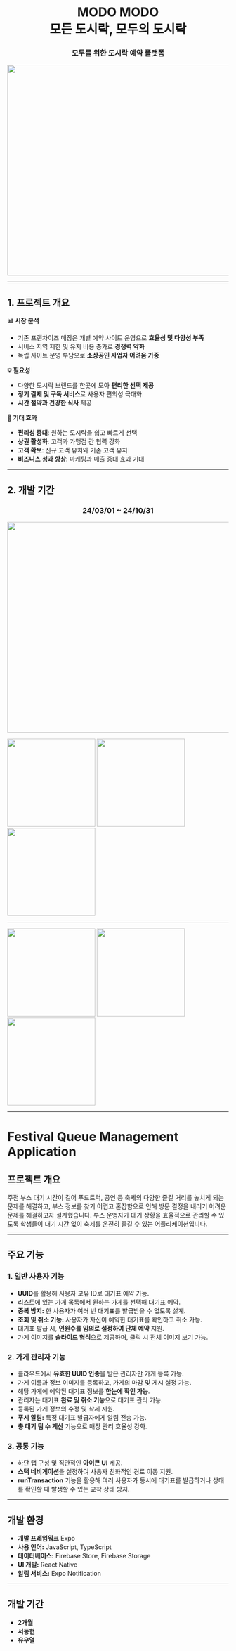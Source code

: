 <h1 align="center">MODO MODO<br><strong>모든 도시락, 모두의 도시락</strong></h1>
<h3 align="center">모두를 위한 도시락 예약 플랫폼</h3>

<p align="center">
<img src="https://github.com/user-attachments/assets/47d7b689-2a63-44c4-9185-42a33bfe6667"  width="850" height="480"  />
</p>


---
## 1. 프로젝트 개요

**📊 시장 분석**
- 기존 프랜차이즈 매장은 개별 예약 사이트 운영으로 **효율성 및 다양성 부족**  
- 서비스 지역 제한 및 유지 비용 증가로 **경쟁력 약화**  
- 독립 사이트 운영 부담으로 **소상공인 사업자 어려움 가중**  


**💡 필요성**  
- 다양한 도시락 브랜드를 한곳에 모아 **편리한 선택 제공**  
- **정기 결제 및 구독 서비스**로 사용자 편의성 극대화  
- **시간 절약과 건강한 식사** 제공  


**🚀 기대 효과**  
- **편리성 증대**: 원하는 도시락을 쉽고 빠르게 선택  
- **상권 활성화**: 고객과 가맹점 간 협력 강화  
- **고객 확보**: 신규 고객 유치와 기존 고객 유지  
- **비즈니스 성과 향상**: 마케팅과 매출 증대 효과 기대  
---


## 2. 개발 기간
<h3 align="center">24/03/01 ~ 24/10/31</h3>

<p align="center">
<img src="https://github.com/user-attachments/assets/c8772bd4-6ffc-4704-b734-dd6d7b03eba9"  width="800" height="480"  />
</p>



<img src="https://github.com/user-attachments/assets/aad1107d-b375-4655-8c91-54bbcb4f0c1e" style="width: 200px;">
<img src="https://github.com/user-attachments/assets/189ef4fc-8366-4cdc-8574-b6384195b70b" style="width: 200px;">
<img src="https://github.com/user-attachments/assets/ced99d9c-6a9f-4dd8-ae11-355534c54853" style="width: 200px;">

---

<img src="https://github.com/user-attachments/assets/72b595cb-6877-4ad6-8c5c-5bd8b13f31d4" style="width: 200px;">
<img src="https://github.com/user-attachments/assets/33a16854-817f-474c-a00d-49920d71a81b" style="width: 200px;">
<img src="https://github.com/user-attachments/assets/d9af8e3d-0bee-4944-808c-cdfee5ec609a" style="width: 200px;">

---

# Festival Queue Management Application

## 프로젝트 개요

주점 부스 대기 시간이 길어 푸드트럭, 공연 등 축제의 다양한 즐길 거리를 놓치게 되는 문제를 해결하고, 부스 정보를 찾기 어렵고 혼잡함으로 인해 방문 결정을 내리기 어려운 문제를 해결하고자 설계했습니다.
부스 운영자가 대기 상황을 효율적으로 관리할 수 있도록 학생들이 대기 시간 없이 축제를 온전히 즐길 수 있는 어플리케이션입니다.

---

## 주요 기능

### 1. 일반 사용자 기능
- **UUID**를 활용해 사용자 고유 ID로 대기표 예약 가능.
- 리스트에 있는 가게 목록에서 원하는 가게를 선택해 대기표 예약.
- **중복 방지:** 한 사용자가 여러 번 대기표를 발급받을 수 없도록 설계.
- **조회 및 취소 기능:** 사용자가 자신이 예약한 대기표를 확인하고 취소 가능.
- 대기표 발급 시, **인원수를 임의로 설정하여 단체 예약** 지원.
- 가게 이미지를 **슬라이드 형식**으로 제공하며, 클릭 시 전체 이미지 보기 가능.

### 2. 가게 관리자 기능
- 클라우드에서 **유효한 UUID 인증**을 받은 관리자만 가게 등록 가능.
- 가게 이름과 정보 이미지를 등록하고, 가게의 마감 및 게시 설정 가능.
- 해당 가게에 예약된 대기표 정보를 **한눈에 확인 가능**.
- 관리자는 대기표 **완료 및 취소 기능**으로 대기표 관리 가능.
- 등록된 가게 정보의 수정 및 삭제 지원.
- **푸시 알림:** 특정 대기표 발급자에게 알림 전송 가능.
- **총 대기 팀 수 계산** 기능으로 매장 관리 효율성 강화.

### 3. 공통 기능
- 하단 탭 구성 및 직관적인 **아이콘 UI** 제공.
- **스택 네비게이션**을 설정하여 사용자 친화적인 경로 이동 지원.
- **runTransaction** 기능을 활용해 여러 사용자가 동시에 대기표를 발급하거나 상태를 확인할 때 발생할 수 있는 교착 상태 방지.

---

## 개발 환경
- **개발 프레임워크** Expo
- **사용 언어:** JavaScript, TypeScript
- **데이터베이스:** Firebase Store, Firebase Storage
- **UI 개발:** React Native
- **알림 서비스:** Expo Notification

---

## 개발 기간
- **2개월**
- **서동현** 
- **유우열**
